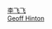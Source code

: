 [李飞飞](https://www.bilibili.com/video/BV1Cb411A7xR/?spm_id_from=trigger_reload)      
[Geoff Hinton](https://www.bilibili.com/video/BV1Ss411V76v/?spm_id_from=autoNext)    
